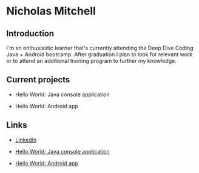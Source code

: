 # Nicholas Mitchell

## Introduction

  I'm an enthusiastic learner that's currently attending the Deep Dive Coding
  Java + Android bootcamp. After graduation I plan to look for
  relevant work or to attend an additional training program to further my
  knowledge.  

## Current projects

* Hello World: Java console application

* Hello World: Android app

## Links

* [LinkedIn](linkedin.com/in/nicholas-mitchell-56b129220)

* [Hello World: Java console application](https://github.com/nmitchell313/Hello-world-java)

* [Hello World: Android app](https://github.com/nmitchell313/hello-world-android)
